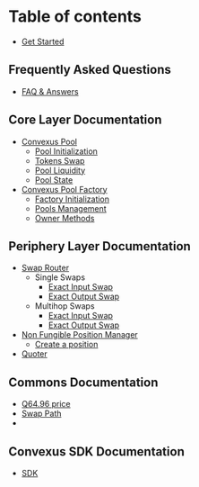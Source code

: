 # Table of contents

* [Get Started](README.md)

## Frequently Asked Questions

* [FAQ & Answers](faq.md)

## Core Layer Documentation

* [Convexus Pool](core-layer/pool/index.md)
  * [Pool Initialization](core-layer/pool/initialization.md)
  * [Tokens Swap](core-layer/pool/swap.md)
  * [Pool Liquidity](core-layer/pool/liquidity.md)
  * [Pool State](core-layer/pool/state.md)
* [Convexus Pool Factory](core-layer/factory/index.md)
  * [Factory Initialization](core-layer/factory/initialization.md)
  * [Pools Management](core-layer/factory/pools-management.md)
  * [Owner Methods](core-layer/factory/owner-methods.md)

## Periphery Layer Documentation

* [Swap Router](periphery-layer/swaprouter/index.md)
  * Single Swaps
    * [Exact Input Swap](periphery-layer/swaprouter/single-swap/exact-input.md)
    * [Exact Output Swap](periphery-layer/swaprouter/single-swap/exact-output.md)
  * Multihop Swaps
    * [Exact Input Swap](periphery-layer/swaprouter/multihop-swap/exact-input.md)
    * [Exact Output Swap](periphery-layer/swaprouter/multihop-swap/exact-output.md)
* [Non Fungible Position Manager](periphery-layer/nfpos-manager/index.md)
  * [Create a position](periphery-layer/nfpos-manager/create-position.md)
* [Quoter](periphery-layer/quoter/index.md)

## Commons Documentation

* [Q64.96 price](commons/q6496.md)
* [Swap Path](commons/swap-path.md)
* 
## Convexus SDK Documentation

* [SDK](sdk/index.md)
